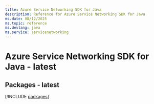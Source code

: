 ```yaml
---
title: Azure Service Networking SDK for Java
description: Reference for Azure Service Networking SDK for Java
ms.date: 08/12/2025
ms.topic: reference
ms.devlang: java
ms.service: servicenetworking
---
```

# Azure Service Networking SDK for Java - latest
## Packages - latest
[!INCLUDE [packages](service-networking-index.md)]